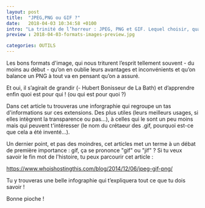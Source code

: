 ```yaml
---
layout: post
title:  "JPEG,PNG ou GIF ?"
date:   2018-04-03 10:34:58 +0100
intro: "La trinité de l’horreur : JPEG, PNG et GIF. Lequel choisir, quand et pourquoi ?"
preview : 2018-04-03-formats-images-preview.jpg

categories: OUTILS
---
```



Les bons formats d'image, qui nous triturent l’esprit tellement souvent - du moins au début - qu’on en oublie leurs avantages et inconvénients et qu’on balance un PNG à tout va en pensant qu’on a assuré.

Et oui, il s’agirait de grandir (- Hubert Bonisseur de La Bath) et d’apprendre enfin quoi est pour qui ! (ou qui est pour quoi ?)

Dans cet article tu trouveras une inforgraphie qui regroupe un tas d'informations sur ces extensions. Des plus utiles (leurs meilleurs usages, si elles intègrent la transparence ou pas...), à celles qui le sont un peu moins mais qui peuvent t'intéresser (le nom du crétaeur des .gif, pourquoi est-ce que cela a été inventé...).

Un dernier point, et pas des moindres, cet articles met un terme à un débat de première importance : gif, ça se prononce "gif" ou "jif" ? Si tu veux savoir le fin mot de l'histoire, tu peux parcourir cet article :

https://www.whoishostingthis.com/blog/2014/12/06/jpeg-gif-png/

Tu y trouveras une belle infographie qui t’expliquera tout ce que tu dois savoir !

Bonne pioche !
